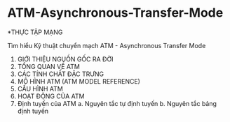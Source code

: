# ATM-Asynchronous-Transfer-Mode

*THỰC TẬP MẠNG

Tìm hiểu Kỹ thuật chuyển mạch ATM - Asynchronous Transfer Mode

1.	GIỚI THIỆU NGUỒN GỐC RA ĐỜI	
2.	TỔNG QUAN VỀ ATM	
3.	CÁC TÍNH CHẤT ĐẶC TRƯNG	
4.	MÔ HÌNH ATM (ATM MODEL REFERENCE)	
5.	CẤU HÌNH ATM	
6.	HOẠT ĐỘNG CỦA ATM	
7.	Định tuyến của ATM
a.	Nguyên tắc tự định tuyến
b.	Nguyên tắc bảng định tuyến
